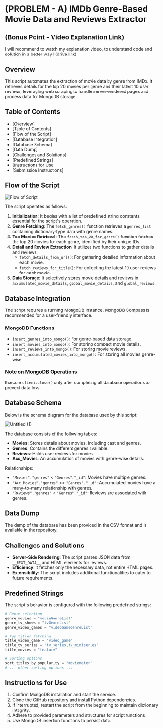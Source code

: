 # (PROBLEM - A) IMDb Genre-Based Movie Data and Reviews Extractor

## (Bonus Point - Video Explanation Link)
I will recommend to watch my explanation video, to understand code and solution in a better way
! ([drive link](https://drive.google.com/file/d/1jJL7YlxXO-Fab_tNwkEOOrqJbHR0KH1m/view?usp=sharing))


## Overview

This script automates the extraction of movie data by genre from IMDb. It retrieves details for the top 20 movies per genre and their latest 10 user reviews, leveraging web scraping to handle server-rendered pages and process data for MongoDB storage.

## Table of Contents

- [Overview]
- [Table of Contents]
- [Flow of the Script]
- [Database Integration]
- [Database Schema]
- [Data Dump]
- [Challenges and Solutions]
- [Predefined Strings]
- [Instructions for Use]
- [Submission Instructions]

## Flow of the Script

![Flow of Script](https://github.com/mitraj405/ivy_homes/assets/47468515/8642fcc4-8e3d-4432-abef-ed4ff4d213b3)

The script operates as follows:

1. **Initialization**: It begins with a list of predefined string constants essential for the script's operation.
2. **Genre Fetching**: The `fetch_genres()` function retrieves a `genres_list` containing dictionary-type data with genre names.
3. **Top Movies Retrieval**: The `fetch_top_20_for_genre()` function fetches the top 20 movies for each genre, identified by their unique IDs.
4. **Detail and Review Extraction**: It utilizes two functions to gather details and reviews:
    - `fetch_details_from_url()`: For gathering detailed information about each movie.
    - `fetch_reviews_for_title()`: For collecting the latest 10 user reviews for each movie.
5. **Data Storage**: It selectively stores movie details and reviews in `accumulated_movie_details`, `global_movie_details`, and `global_reviews`.

## Database Integration

The script requires a running MongoDB instance. MongoDB Compass is recommended for a user-friendly interface.

### MongoDB Functions

- `insert_genres_into_mongo()`: For genre-based data storage.
- `insert_movies_into_mongo()`: For storing compact movie details.
- `insert_reviews_into_mongo()`: For storing movie reviews.
- `insert_accumulated_movies_into_mongo()`: For storing all movies genre-wise.

### Note on MongoDB Operations

Execute `client.close()` only after completing all database operations to prevent data loss.

## Database Schema

Below is the schema diagram for the database used by this script:

![Untitled (1)](https://github.com/mitraj405/ivy_homes/assets/47468515/f6f8105a-5d55-4bb6-95f4-ebd08360f579)


The database consists of the following tables:

- **Movies**: Stores details about movies, including cast and genres.
- **Genres**: Contains the different genres available.
- **Reviews**: Holds user reviews for movies.
- **Acc_Movies**: An accumulation of movies with genre-wise details.

Relationships:

- `"Movies"."genres"` < `"Genres"."_id"`: Movies have multiple genres.
- `"Acc_Movies"."genres"` <> `"Genres"."_id"`: Accumulated movies have a many-to-many relationship with genres.
- `"Reviews"."genres"` < `"Genres"."_id"`: Reviews are associated with genres.

## Data Dump

The dump of the database has been provided in the CSV format and is available in the repository.

## Challenges and Solutions

- **Server-Side Rendering**: The script parses JSON data from `__NEXT_DATA__` and HTML elements for reviews.
- **Efficiency**: It fetches only the necessary data, not entire HTML pages.
- **Extensibility**: The script includes additional functionalities to cater to future requirements.

## Predefined Strings

The script's behavior is configured with the following predefined strings:

```python
# Genre selection
genre_movies = "movieGenreList"
genre_tv_shows = "tvGenreList"
genre_video_games = "videoGameGenreList"

# Top titles fetching
title_video_game = "video_game"
title_tv_series = "tv_series,tv_miniseries"
title_movies = "feature"

# Sorting options
sort_titles_by_popularity = "moviemeter"
# ... other sorting options ...
```

## Instructions for Use

1. Confirm MongoDB installation and start the service.
2. Clone the GitHub repository and install Python dependencies.
3. If interrupted, restart the script from the beginning to maintain dictionary integrity.
4. Adhere to provided parameters and structures for script functions.
5. Use MongoDB insertion functions to persist data.
